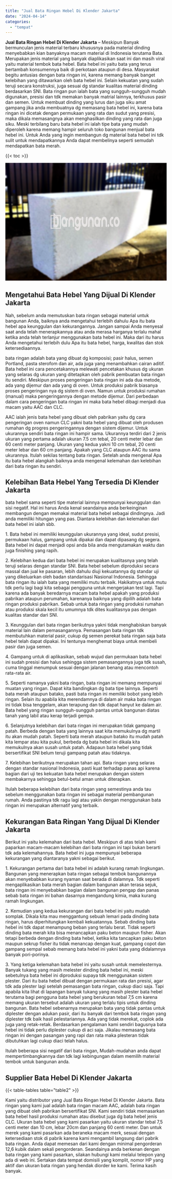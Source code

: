 ```yaml
---
title: "Jual Bata Ringan Hebel Di Klender Jakarta"
date: "2024-04-14"
categories: 
  - "tempat"
---
```


**Jual Bata Ringan Hebel Di Klender Jakarta** – Meskipun Banyak bermunculan jenis material terbaru khususnya pada material dinding menyebabkan kian banyaknya macam material di Indonesia terutama Bata. Merupakan jenis material yang banyak diaplikasikan saat ini dan masih viral yaitu material tembok bata hebel. Bata hebel ini yaitu bata yang terus bertambah konsumennya baik di perkotaan ataupun di desa. Masyarakat begitu antusias dengan bata ringan ini, karena memang banyak banget kelebihan yang ditawarkan oleh bata hebel ini. Selain kekuatan yang sudah teruji secara konstruksi, juga sesuai dg standar kualitas material dinding berdasarkan SNI. Bata ringan pun ialah bata yang sungguh-sungguh mudah digunakan, presisi dan tdk memakan banyak matrial lainnya, terkhusus pasir dan semen. Untuk membuat dinding yang lurus dan juga siku amat gampang jika anda membuatnya dg memasang bata hebel ini, karena bata ringan ini dicetak dengan permukaan yang rata dan sudut yang presisi, maka dikala memasangnya akan menghasilkan dinding yang rata dan juga siku. Meski terbilang baru bata hebel ini ialah tipe bata yang mudah diperoleh karena memang hampir seluruh toko bangunan menjual bata hebel ini. Untuk Anda yang ingin membangun dg material bata hebel ini tdk sulit untuk mendapatkannya Anda dapat membelinya seperti semudah mendapatkan bata merah.

{{< toc >}}

![Jual Bata Ringan Hebel Di Klender Jakarta](/images/jual-hebel-murah-09.png)

## Mengetahui Bata Hebel Yang Dijual Di Klender Jakarta

Nah, sebelum anda memutuskan bata ringan sebagai material untuk bangunan Anda, baiknya anda mengetahui terlebih dahulu Apa itu bata hebel apa keunggulan dan kekurangannya. Jangan sampai Anda menyesal saat anda telah menerapkannya atau anda merasa harganya terlalu mahal ketika anda telah terlanjur menggunakan bata hebel ini. Maka dari itu harus Anda mengetahui terlebih dulu Apa itu bata hebel, harga, kwalitas dan stok ketersediaannya.

bata ringan adalah bata yang dibuat dg komposisi; pasir halus, semen Portland, pasta sterofom dan air, ada juga yang menambahkan cairan aditif. Bata hebel ini cara pencetakannya melewati pencetakan khusus dg ukuran yang selaras dg ukuran yang ditetapkan oleh pabrik pembuatan bata ringan itu sendiri. Meskipun proses pengeringan bata ringan ini ada dua metode, ada yang dijemur dan ada yang di oven. Untuk produksi pabrik biasanya proses pengeringan nya dg sistem di oven. Namun untuk produksi rumahan (manual) maka pengeringannya dengan metode dijemur. Dari perbedaan dalam cara pengeringan bata ringan ini maka bata hebel dibagi menjadi dua macam yaitu AAC dan CLC.

AAC ialah jenis bata hebel yang dibuat oleh pabrikan yaitu dg cara pengeringan oven namun CLC yakni bata hebel yang dibuat oleh produsen rumahan dg progres pengeringannya dengan sistem dijemur. Untuk ukurannya sendiri bata ringan ini hampir sama. Ukurannya terdiri dari 2 jenis ukuran yang pertama adalah ukuran 7.5 cm tebal, 20 centi meter lebar dan 60 centi meter panjang. Ukuran yang kedua yakni 10 cm tebal, 20 centi meter lebar dan 60 cm panjang. Apakah yang CLC ataupun AAC itu sama ukurannya. Itulah sekilas tentang bata ringan. Setelah anda mengenal Apa itu bata hebel alangkah baiknya anda mengenal kelemahan dan kelebihan dari bata ringan itu sendiri.

## Kelebihan Bata Hebel Yang Tersedia Di Klender Jakarta

bata hebel sama seperti tipe material lainnya mempunyai keunggulan dan sisi negatif. Hal ini harus Anda kenal seandainya anda berkeinginan membangun dengan memakai material bata hebel sebagai dindingnya. Jadi anda memiliki hitungan yang pas. Diantara kelebihan dan kelemahan dari bata hebel ini ialah sbb.

1\. Bata hebel ini memiliki keunggulan ukurannya yang ideal, sudut presisi, permukaan halus, gampang untuk dipakai dan dapat dipasang dg segera. Bata hebel ini dapat menjadi opsi anda bila anda mengutamakan waktu dan juga finishing yang rapih.

2\. Kelebihan kedua dari bata hebel ini merupakan kualitasnya yang telah teruji selaras dengan standar SNI. Bata hebel sebelum diproduksi secara massal dan jual ke pasaran, lebih dahulu diuji kekuatannya dg standar uji yang dikeluarkan oleh badan standarisasi Nasional Indonesia. Sehingga bata ringan itu ialah bata yang memiliki mutu terbaik. Hakikatnya untuk mutu tdk perlu lagi bagi kita sebagai pengguna untuk mengerjakan test lagi. Tapi karena ada banyak beredarnya macam bata hebel apakah yang produksi pabrikan ataupun perumahan, karenanya baiknya yang dipilih adalah bata ringan produksi pabrikan. Sebab untuk bata ringan yang produksi rumahan atau produksi skala kecil itu umumnya tdk dites kualitasnya pas dengan kualitas standar dari SNI.

3\. Keunggulan dari bata ringan berikutnya yakni tidak menghabiskan banyak material lain dalam pemasangannya. Pemasangan bata ringan tdk membutuhkan material pasir, cukup dg semen perekat bata ringan saja bata hebel telah dapat dipakai. Ini tentunya menghemat biaya untuk membeli pasir dan juga semen.

4\. Gampang untuk di aplikasikan, sebab wujud dan permukaan bata hebel ini sudah presisi dan halus sehingga sistem pemasangannya juga tdk susah, cuma tinggal menumpuk sesuai dengan jalanan benang atau mencontoh rata-rata air.

5\. Seperti namanya yakni bata ringan, bata ringan ini memang mempunyai muatan yang ringan. Dapat kita bandingkan dg bata tipe lainnya. Seperti bata merah ataupun batako, pasti bata ringan ini memiliki bobot yang lebih ringan. Selain itu apabila kita merendamnya di dalam air maka bata ringan ini tidak bisa tenggelam, akan terapung dan tdk dapat hanyut ke dalam air. Bata hebel yang ringan sungguh-sungguh pantas untuk bangunan diatas tanah yang labil atau kerap terjadi gempa.

6\. Selanjutnya kelebihan dari bata ringan ini merupakan tidak gampang patah. Berbeda dengan bata yang lainnya saat kita memukulnya dg martil itu akan mudah patah. Seperti bata merah ataupun batako itu mudah patah kita lempar atau kita pukul, berbeda dg bata hebel ini dikala kita memukulnya akan susah untuk patah. Adapaun bata hebel yang tidak bersertifikat SNI belum teruji gampang patah atau tidaknya.

7\. Kelebihan berikutnya merupakan tahan api. Bata ringan yang selaras dengan standar nasional Indonesia, pasti kuat terhadap panas api karena bagian dari uji tes kekuatan bata hebel merupakan dengan sistem membakarnya sehingga betul-betul aman untuk diterapkan.

Itulah beberapa kelebihan dari bata ringan yang semestinya anda tau sebelum menggunakan bata ringan ini sebagai material pembangunan rumah. Anda pastinya tdk ragu lagi atau yakin dengan menggunakan bata ringan ini merupakan alternatif yang terbaik.

## Kekurangan Bata Ringan Yang Dijual Di Klender Jakarta

Berikut ini yaitu kelemahan dari bata hebel. Meskipun di atas telah kami paparkan macam-macam kelebihan dari bata ringan ini tapi bukan berarti tdk ada kelemahannya. Bata hebel ini juga mempunyai beberapa kekurangan yang diantaranya yakni sebagai berikut.

1\. Kekurangan pertama dari bata hebel ini adalah kurang ramah lingkungan. Bangunan yang menerapkan bata ringan sebagai tembok bangunannya akan menyebabkan kurang nyaman saat berada di dalamnya. Tdk seperti mengaplikasikan bata merah bagian dalam bangunan akan terasa sejuk, bata ringan ini menyebabkan bagian dalam bangunan pengap dan panas sebab bata ringan ini bahan dasarnya mengandung kimia, maka kurang ramah lingkungan.

2\. Kemudian yang kedua kekurangan dari bata hebel ini yaitu mudah somplak. Dikala kita mau menggantung sebuah lemari pada dinding bata ringan, harus diperhitungkan kembali kekuatannya. Sebab dinding bata hebel ini tdk dapat menampung beban yang terlalu berat. Tidak seperti dinding bata merah kita bisa menancapkan paku beton maupun fisher. Akan tetapi berbeda dengan dinding bata hebel, ketika kita tancapkan paku beton maupun sekrup fisher itu tidak menancap dengan kuat, gampang copot dan gampang sempal sebab memang bata hebel ini yakni bata yang didalamnya banyak pori-porinya.

3\. Yang ketiga kelemahan bata hebel ini yaitu susah untuk memelesternya. Banyak tukang yang masih melester dinding bata hebel ini, meski sebetulnya bata hebel ini diproduksi supaya tdk menggunakan sistem plester. Dari itu bata hebel dibuat dengan permukaan rata dan presisi, agar tdk ada plester lagi setelah pemasangan bata ringan, cukup diaci saja. Tapi apabila kita lihat di lapangan banyak tukang yang masih plester bata hebel terutama bagi pengguna bata hebel yang berukuran tebal 7,5 cm karena memang ukuran tersebut adalah ukuran yang terlalu tipis untuk dinding bangunan. Bata hebel sebenarnya merupakan bata yang tidak pantas untuk diplester dengan adukan pasir, dari itu banyak dari tembok bata ringan yang diplester tdk baik hasil pelestariannya. Ada yang tidak merekat, coplok ada juga yang retak-retak. Berdasarkan pengalaman kami sendiri bagusnya bata hebel ini tidak perlu diplester cukup di aci saja. Jikalau memasang bata ringan ini dengan pasangan yang rapi dan rata maka plesteran tidak dibutuhkan lagi cukup diaci telah halus.

Itulah beberapa sisi negatif dari bata ringan, Mudah-mudahan anda dapat mempertimbangkannya dan tdk lagi kebingungan dalam memilih material tembok untuk bangunan anda.

## Supplier Bata Hebel Di Klender Jakarta

{{< table-tables table="table2" >}}

Kami yaitu distributor yang Jual Bata Ringan Hebel Di Klender Jakarta. Bata ringan yang kami jual adalah bata ringan macam AAC, adalah bata ringan yang dibuat oleh pabrikan bersertifikat SNI. Kami sendiri tidak memasarkan bata hebel hasil produksi rumahan atau disebut juga dg bata hebel jenis CLC. Ukuran bata hebel yang kami pasarkan yaitu ukuran standar tebal 7,5 centi meter dan 10 cm, lebar 20cm dan panjang 60 centi meter. Dan untuk merek yang kami pasarkan ada beraneka macam merk, sesuai dengan ketersediaan stok di pabrik karena kami mengambil langsung dari pabrik bata ringan. Anda dapat memesan dari kami dengan minimal pengorderan 12,6 kubik dalam sekali pengorderan. Seandainya anda berkenan dengan bata ringan yang kami pasarkan, silakan hubungi kami melalui telepon yang ada di web ini. Sertakan data tempat domisili yang komplit, nomor HP yang aktif dan ukuran bata ringan yang hendak diorder ke kami. Terima kasih banyak.
